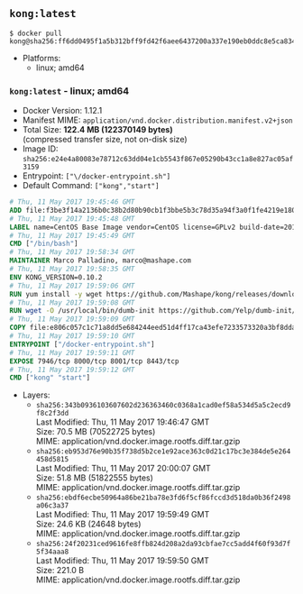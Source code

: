 ## `kong:latest`

```console
$ docker pull kong@sha256:ff6dd0495f1a5b312bff9fd42f6aee6437200a337e190eb0ddc8e5ca83482995
```

-	Platforms:
	-	linux; amd64

### `kong:latest` - linux; amd64

-	Docker Version: 1.12.1
-	Manifest MIME: `application/vnd.docker.distribution.manifest.v2+json`
-	Total Size: **122.4 MB (122370149 bytes)**  
	(compressed transfer size, not on-disk size)
-	Image ID: `sha256:e24e4a80083e78712c63dd04e1cb5543f867e05290b43cc1a8e827ac05af3159`
-	Entrypoint: `["\/docker-entrypoint.sh"]`
-	Default Command: `["kong","start"]`

```dockerfile
# Thu, 11 May 2017 19:45:46 GMT
ADD file:f3be3f14a2136b0c38b2d80b90cb1f3bbe5b3c78d35a94f3a0f1fe4219e1806f in / 
# Thu, 11 May 2017 19:45:48 GMT
LABEL name=CentOS Base Image vendor=CentOS license=GPLv2 build-date=20170510
# Thu, 11 May 2017 19:45:49 GMT
CMD ["/bin/bash"]
# Thu, 11 May 2017 19:58:34 GMT
MAINTAINER Marco Palladino, marco@mashape.com
# Thu, 11 May 2017 19:58:35 GMT
ENV KONG_VERSION=0.10.2
# Thu, 11 May 2017 19:59:06 GMT
RUN yum install -y wget https://github.com/Mashape/kong/releases/download/$KONG_VERSION/kong-$KONG_VERSION.el7.noarch.rpm &&     yum clean all
# Thu, 11 May 2017 19:59:08 GMT
RUN wget -O /usr/local/bin/dumb-init https://github.com/Yelp/dumb-init/releases/download/v1.1.3/dumb-init_1.1.3_amd64 &&     chmod +x /usr/local/bin/dumb-init
# Thu, 11 May 2017 19:59:09 GMT
COPY file:e806c057c1c71a8dd5e684244eed51d4ff17ca43efe7233573320a3bf8dda3a4 in /docker-entrypoint.sh 
# Thu, 11 May 2017 19:59:10 GMT
ENTRYPOINT ["/docker-entrypoint.sh"]
# Thu, 11 May 2017 19:59:11 GMT
EXPOSE 7946/tcp 8000/tcp 8001/tcp 8443/tcp
# Thu, 11 May 2017 19:59:12 GMT
CMD ["kong" "start"]
```

-	Layers:
	-	`sha256:343b0936103607602d236363460c0368a1cad0ef58a534d5a5c2ecd9f8c2f3dd`  
		Last Modified: Thu, 11 May 2017 19:46:47 GMT  
		Size: 70.5 MB (70522725 bytes)  
		MIME: application/vnd.docker.image.rootfs.diff.tar.gzip
	-	`sha256:eb953d76e90b35f738d5b2ce1e92ace363c0d21c17bc3e384de5e264458d5815`  
		Last Modified: Thu, 11 May 2017 20:00:07 GMT  
		Size: 51.8 MB (51822555 bytes)  
		MIME: application/vnd.docker.image.rootfs.diff.tar.gzip
	-	`sha256:ebdf6ecbe50964a86be21ba78e3fd6f5cf86fccd3d518da0b36f2498a06c3a37`  
		Last Modified: Thu, 11 May 2017 19:59:49 GMT  
		Size: 24.6 KB (24648 bytes)  
		MIME: application/vnd.docker.image.rootfs.diff.tar.gzip
	-	`sha256:24f20231ced9616fe8ffb824d208a2da93cbfae7cc5add4f60f93d7f5f34aaa8`  
		Last Modified: Thu, 11 May 2017 19:59:50 GMT  
		Size: 221.0 B  
		MIME: application/vnd.docker.image.rootfs.diff.tar.gzip
